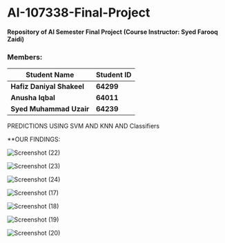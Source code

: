 # AI-107338-Final-Project
**Repository of AI Semester Final Project (Course Instructor: Syed Farooq Zaidi)**


### Members:
Student Name | Student ID
------------ | -------------
**Hafiz Daniyal Shakeel** | **64299**
**Anusha Iqbal** | **64011**
**Syed Muhammad Uzair** | **64239**

PREDICTIONS USING SVM AND KNN AND Classifiers

**OUR FINDINGS:

![Screenshot (22)](https://user-images.githubusercontent.com/60693890/126153194-a0f30d50-1bc2-4405-9d74-134a749e444b.png)

![Screenshot (23)](https://user-images.githubusercontent.com/60693890/126153202-58dce7d9-0142-45c2-9452-45c0afe3ca59.png)

![Screenshot (24)](https://user-images.githubusercontent.com/60693890/126153203-ce5834fb-4289-4692-884c-b618b5bf1198.png)

![Screenshot (17)](https://user-images.githubusercontent.com/60693890/126153204-47d9543d-ab04-4aeb-b2fb-8d1cb559037c.png)

![Screenshot (18)](https://user-images.githubusercontent.com/60693890/126153209-0fab7a43-f6fb-44e6-b3b8-c7abbfb6b695.png)

![Screenshot (19)](https://user-images.githubusercontent.com/60693890/126153212-6436c34a-4bfb-4e18-a8c5-94d0aad4297c.png)

![Screenshot (20)](https://user-images.githubusercontent.com/60693890/126153216-0d7253da-2ce9-4845-969e-bb68b8d71bd3.png)
